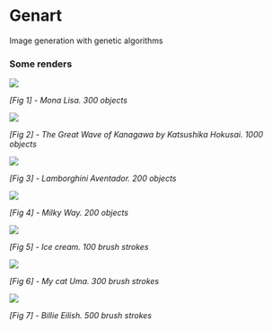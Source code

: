 # Genart

Image generation with genetic algorithms

### Some renders

![](imgs/samples/MonaLisa300ind.png)

_[Fig 1] - Mona Lisa. 300 objects_

![](imgs/samples/Tsunami_by_hokusai_19th_century.png)

_[Fig 2] - The Great Wave of Kanagawa by Katsushika Hokusai. 1000 objects_

![](imgs/samples/lambo-200ind.png)

_[Fig 3] - Lamborghini Aventador. 200 objects_

![](imgs/samples/MilkyWay200indglow.png)

_[Fig 4] - Milky Way. 200 objects_

![](imgs/samples/icecream100.png)

_[Fig 5] - Ice cream. 100 brush strokes_

![](imgs/samples/UmaClose300Painting.png)

_[Fig 6] - My cat Uma. 300 brush strokes_

![](imgs/samples/BillieEilish500.png)

_[Fig 7] - Billie Eilish. 500 brush strokes_
